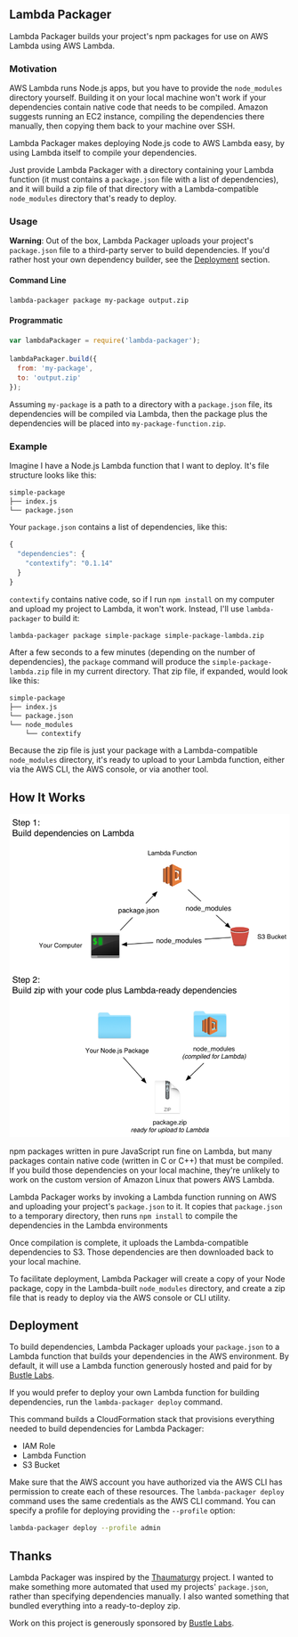 ## Lambda Packager

Lambda Packager builds your project's npm packages for use on AWS
Lambda using AWS Lambda.

### Motivation

AWS Lambda runs Node.js apps, but you have to provide the `node_modules`
directory yourself. Building it on your local machine won't work if your
dependencies contain native code that needs to be compiled. Amazon
suggests running an EC2 instance, compiling the dependencies there
manually, then copying them back to your machine over SSH.

Lambda Packager makes deploying Node.js code to AWS Lambda easy, by
using Lambda itself to compile your dependencies.

Just provide Lambda Packager with a directory containing your Lambda
function (it must contains a `package.json` file with a list of
dependencies), and it will build a zip file of that directory with a
Lambda-compatible `node_modules` directory that's ready to deploy.

### Usage

**Warning**: Out of the box, Lambda Packager uploads your project's
`package.json` file to a third-party server to build dependencies. If
you'd rather host your own dependency builder, see the
[Deployment](#deployment) section.

#### Command Line

```sh
lambda-packager package my-package output.zip
```

#### Programmatic

```js
var lambdaPackager = require('lambda-packager');

lambdaPackager.build({
  from: 'my-package',
  to: 'output.zip'
});
```

Assuming `my-package` is a path to a directory with a `package.json`
file, its dependencies will be compiled via Lambda, then the package
plus the dependencies will be placed into `my-package-function.zip`.

### Example

Imagine I have a Node.js Lambda function that I want to deploy. It's
file structure looks like this:

```
simple-package
├── index.js
└── package.json
```

Your `package.json` contains a list of dependencies, like this:

```js
{
  "dependencies": {
    "contextify": "0.1.14"
  }
}
```

`contextify` contains native code, so if I run `npm install` on my
computer and upload my project to Lambda, it won't work. Instead, I'll
use `lambda-packager` to build it:

```sh
lambda-packager package simple-package simple-package-lambda.zip
```

After a few seconds to a few minutes (depending on the number of
dependencies), the `package` command will produce the
`simple-package-lambda.zip` file in my current directory. That zip file,
if expanded, would look like this:

```
simple-package
├── index.js
└── package.json
└── node_modules
    └── contextify
```

Because the zip file is just your package with a Lambda-compatible
`node_modules` directory, it's ready to upload to your Lambda function,
either via the AWS CLI, the AWS console, or via another tool.

## How It Works

![diagram of lambda packager architecture](assets/diagram.png)

npm packages written in pure JavaScript run fine on Lambda, but many
packages contain native code (written in C or C++) that must be
compiled. If you build those dependencies on your local machine, they're
unlikely to work on the custom version of Amazon Linux that powers AWS
Lambda.

Lambda Packager works by invoking a Lambda function running on AWS and
uploading your project's `package.json` to it. It copies that
`package.json` to a temporary directory, then runs `npm install` to
compile the dependencies in the Lambda environments

Once compilation is complete, it uploads the Lambda-compatible
dependencies to S3. Those dependencies are then downloaded back to your
local machine.

To facilitate deployment, Lambda Packager will create a copy of your
Node package, copy in the Lambda-built `node_modules` directory, and
create a zip file that is ready to deploy via the AWS console or CLI
utility.

## Deployment

To build dependencies, Lambda Packager uploads your `package.json` to a
Lambda function that builds your dependencies in the AWS environment. By
default, it will use a Lambda function generously hosted and paid for by
[Bustle Labs][bustle-labs].

If you would prefer to deploy your own Lambda function for building
dependencies, run the `lambda-packager deploy` command.

This command builds a CloudFormation stack that provisions
everything needed to build dependencies for Lambda Packager:

* IAM Role
* Lambda Function
* S3 Bucket

Make sure that the AWS account you have authorized via the AWS CLI has
permission to create each of these resources. The `lambda-packager
deploy` command uses the same credentials as the AWS CLI command. You
can specify a profile for deploying providing the `--profile` option:

```sh
lambda-packager deploy --profile admin
```

## Thanks

Lambda Packager was inspired by the [Thaumaturgy][thaumaturgy] project.
I wanted to make something more automated that used my projects'
`package.json`, rather than specifying dependencies manually. I also
wanted something that bundled everything into a ready-to-deploy zip.

Work on this project is generously sponsored by [Bustle Labs][bustle-labs].

[thaumaturgy]: https://github.com/node-hocus-pocus/thaumaturgy
[bustle-labs]: http://www.bustle.com/labs
